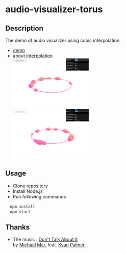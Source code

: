 # audio-visualizer-torus

## Description
The demo of audio visualizer using cubic interpolation.  

* [demo](https://mnmxmx.github.io/audio-visualizer-torus/dst/)  
* about [interpolation](http://paulbourke.net/miscellaneous/interpolation/)  
[<img src="./screenshot1.png" width="50%">](./screenshot1.png) 
[<img src="./screenshot2.png" width="50%">](./screenshot2.png) 

## Usage  
* Clone repository  
* Install Node.js  
* Run following commands  
```
  npm install  
  npm start  
```

## Thanks
* The music : [Don't Talk About It](http://spoti.fi/2flLV1s)  
by [Michael Mar](https://www.facebook.com/michaelmarmusic/), feat. [Kyan Palmer](https://www.facebook.com/kyanpalmer/)  





